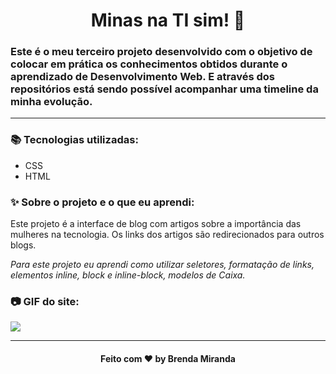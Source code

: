 <h1 align="center">
  Minas na TI sim! 💋
</h1>

### Este é o meu terceiro projeto desenvolvido com o objetivo de colocar em prática os conhecimentos obtidos durante o aprendizado de Desenvolvimento Web. E através dos repositórios está sendo possível acompanhar uma timeline da minha evolução.
________
 
### 📚 Tecnologias utilizadas:
* CSS
* HTML

### ✨ Sobre o projeto e o que eu aprendi:
Este projeto é a interface de blog com artigos sobre a importância das mulheres na tecnologia. Os links dos artigos são redirecionados para outros blogs.

*Para este projeto eu aprendi como utilizar seletores, formatação de links, elementos inline, block e inline-block, modelos de Caixa.*

### 📷 GIF do site:
![](screenshots/1.gif)
________

<h4 align="center">
  Feito com ❤ by Brenda Miranda
</h4>
